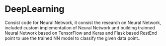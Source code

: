 # DeepLearning
Consist code for Neural Network, it consist the research on Neural Network, included custom implementation of Neural Network and building trainned 
Neural Network based on TensorFlow and Keras and Flask based RestEnd point to use the trained NN model to classify the given data point..
